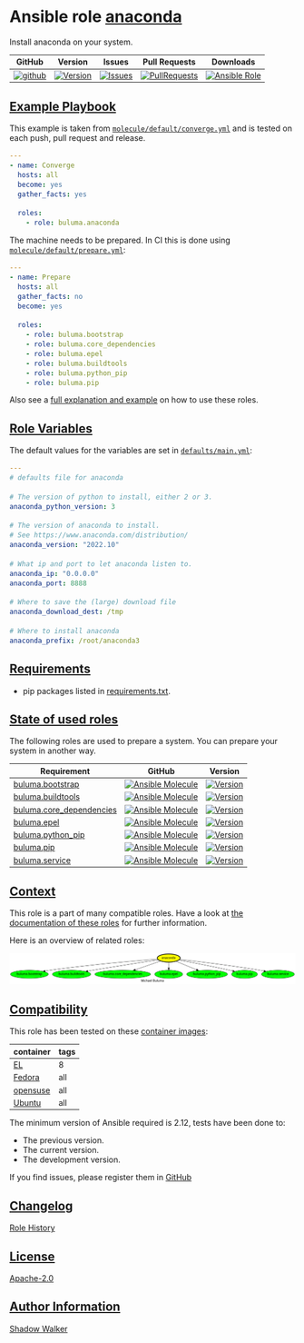 # Ansible role [anaconda](https://galaxy.ansible.com/ui/standalone/roles/buluma/anaconda/documentation)

Install anaconda on your system.

|GitHub|Version|Issues|Pull Requests|Downloads|
|------|-------|------|-------------|---------|
|[![github](https://github.com/buluma/ansible-role-anaconda/actions/workflows/molecule.yml/badge.svg)](https://github.com/buluma/ansible-role-anaconda/actions/workflows/molecule.yml)|[![Version](https://img.shields.io/github/release/buluma/ansible-role-anaconda.svg)](https://github.com/buluma/ansible-role-anaconda/releases/)|[![Issues](https://img.shields.io/github/issues/buluma/ansible-role-anaconda.svg)](https://github.com/buluma/ansible-role-anaconda/issues/)|[![PullRequests](https://img.shields.io/github/issues-pr-closed-raw/buluma/ansible-role-anaconda.svg)](https://github.com/buluma/ansible-role-anaconda/pulls/)|[![Ansible Role](https://img.shields.io/ansible/role/d/buluma/anaconda)](https://galaxy.ansible.com/ui/standalone/roles/buluma/anaconda/documentation)|

## [Example Playbook](#example-playbook)

This example is taken from [`molecule/default/converge.yml`](https://github.com/buluma/ansible-role-anaconda/blob/master/molecule/default/converge.yml) and is tested on each push, pull request and release.

```yaml
---
- name: Converge
  hosts: all
  become: yes
  gather_facts: yes

  roles:
    - role: buluma.anaconda
```

The machine needs to be prepared. In CI this is done using [`molecule/default/prepare.yml`](https://github.com/buluma/ansible-role-anaconda/blob/master/molecule/default/prepare.yml):

```yaml
---
- name: Prepare
  hosts: all
  gather_facts: no
  become: yes

  roles:
    - role: buluma.bootstrap
    - role: buluma.core_dependencies
    - role: buluma.epel
    - role: buluma.buildtools
    - role: buluma.python_pip
    - role: buluma.pip
```

Also see a [full explanation and example](https://buluma.github.io/how-to-use-these-roles.html) on how to use these roles.

## [Role Variables](#role-variables)

The default values for the variables are set in [`defaults/main.yml`](https://github.com/buluma/ansible-role-anaconda/blob/master/defaults/main.yml):

```yaml
---
# defaults file for anaconda

# The version of python to install, either 2 or 3.
anaconda_python_version: 3

# The version of anaconda to install.
# See https://www.anaconda.com/distribution/
anaconda_version: "2022.10"

# What ip and port to let anaconda listen to.
anaconda_ip: "0.0.0.0"
anaconda_port: 8888

# Where to save the (large) download file
anaconda_download_dest: /tmp

# Where to install anaconda
anaconda_prefix: /root/anaconda3
```

## [Requirements](#requirements)

- pip packages listed in [requirements.txt](https://github.com/buluma/ansible-role-anaconda/blob/master/requirements.txt).

## [State of used roles](#state-of-used-roles)

The following roles are used to prepare a system. You can prepare your system in another way.

| Requirement | GitHub | Version |
|-------------|--------|--------|
|[buluma.bootstrap](https://galaxy.ansible.com/buluma/bootstrap)|[![Ansible Molecule](https://github.com/buluma/ansible-role-bootstrap/actions/workflows/molecule.yml/badge.svg)](https://github.com/buluma/ansible-role-bootstrap/actions/workflows/molecule.yml)|[![Version](https://img.shields.io/github/release/buluma/ansible-role-bootstrap.svg)](https://github.com/shadowwalker/ansible-role-bootstrap)|
|[buluma.buildtools](https://galaxy.ansible.com/buluma/buildtools)|[![Ansible Molecule](https://github.com/buluma/ansible-role-buildtools/actions/workflows/molecule.yml/badge.svg)](https://github.com/buluma/ansible-role-buildtools/actions/workflows/molecule.yml)|[![Version](https://img.shields.io/github/release/buluma/ansible-role-buildtools.svg)](https://github.com/shadowwalker/ansible-role-buildtools)|
|[buluma.core_dependencies](https://galaxy.ansible.com/buluma/core_dependencies)|[![Ansible Molecule](https://github.com/buluma/ansible-role-core_dependencies/actions/workflows/molecule.yml/badge.svg)](https://github.com/buluma/ansible-role-core_dependencies/actions/workflows/molecule.yml)|[![Version](https://img.shields.io/github/release/buluma/ansible-role-core_dependencies.svg)](https://github.com/shadowwalker/ansible-role-core_dependencies)|
|[buluma.epel](https://galaxy.ansible.com/buluma/epel)|[![Ansible Molecule](https://github.com/buluma/ansible-role-epel/actions/workflows/molecule.yml/badge.svg)](https://github.com/buluma/ansible-role-epel/actions/workflows/molecule.yml)|[![Version](https://img.shields.io/github/release/buluma/ansible-role-epel.svg)](https://github.com/shadowwalker/ansible-role-epel)|
|[buluma.python_pip](https://galaxy.ansible.com/buluma/python_pip)|[![Ansible Molecule](https://github.com/buluma/ansible-role-python_pip/actions/workflows/molecule.yml/badge.svg)](https://github.com/buluma/ansible-role-python_pip/actions/workflows/molecule.yml)|[![Version](https://img.shields.io/github/release/buluma/ansible-role-python_pip.svg)](https://github.com/shadowwalker/ansible-role-python_pip)|
|[buluma.pip](https://galaxy.ansible.com/buluma/pip)|[![Ansible Molecule](https://github.com/buluma/ansible-role-pip/actions/workflows/molecule.yml/badge.svg)](https://github.com/buluma/ansible-role-pip/actions/workflows/molecule.yml)|[![Version](https://img.shields.io/github/release/buluma/ansible-role-pip.svg)](https://github.com/shadowwalker/ansible-role-pip)|
|[buluma.service](https://galaxy.ansible.com/buluma/service)|[![Ansible Molecule](https://github.com/buluma/ansible-role-service/actions/workflows/molecule.yml/badge.svg)](https://github.com/buluma/ansible-role-service/actions/workflows/molecule.yml)|[![Version](https://img.shields.io/github/release/buluma/ansible-role-service.svg)](https://github.com/shadowwalker/ansible-role-service)|

## [Context](#context)

This role is a part of many compatible roles. Have a look at [the documentation of these roles](https://buluma.github.io/) for further information.

Here is an overview of related roles:

![dependencies](https://raw.githubusercontent.com/buluma/ansible-role-anaconda/png/requirements.png "Dependencies")

## [Compatibility](#compatibility)

This role has been tested on these [container images](https://hub.docker.com/u/buluma):

|container|tags|
|---------|----|
|[EL](https://hub.docker.com/repository/docker/buluma/enterpriselinux/general)|8|
|[Fedora](https://hub.docker.com/repository/docker/buluma/fedora/general)|all|
|[opensuse](https://hub.docker.com/repository/docker/buluma/opensuse/general)|all|
|[Ubuntu](https://hub.docker.com/repository/docker/buluma/ubuntu/general)|all|

The minimum version of Ansible required is 2.12, tests have been done to:

- The previous version.
- The current version.
- The development version.

If you find issues, please register them in [GitHub](https://github.com/buluma/ansible-role-anaconda/issues)

## [Changelog](#changelog)

[Role History](https://github.com/buluma/ansible-role-anaconda/blob/master/CHANGELOG.md)

## [License](#license)

[Apache-2.0](https://github.com/buluma/ansible-role-anaconda/blob/master/LICENSE)

## [Author Information](#author-information)

[Shadow Walker](https://buluma.github.io/)

